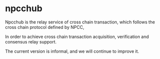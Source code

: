 # npcchub

Npcchub is the relay service of cross chain transaction, which follows the cross chain protocol defined by NPCC,

In order to achieve cross chain transaction acquisition, verification and consensus relay support.

The current version is informal, and we will continue to improve it.